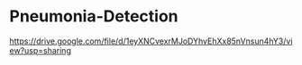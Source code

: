 # Pneumonia-Detection
https://drive.google.com/file/d/1eyXNCvexrMJoDYhvEhXx85nVnsun4hY3/view?usp=sharing
